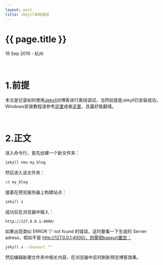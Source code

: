 ```yaml
---
layout: post
title: Jekyll本地调试
---
```


{{ page.title }}
================

<p class="meta">19 Sep 2019 - 杭州</p>

<br/>

# 1.前提

本文是记录如何使用[Jekyll](https://jekyllcn.com/)对博客进行离线调试，当然前提是Jekyll已安装成功，
Windows安装教程请参考[这里](http://jekyll-windows.juthilo.com/)或者[这里](https://www.jianshu.com/p/310d796cf5f3)，且最好能翻墙。

<br/>

# 2.正文

进入命令行，首先创建一个新文件夹：

```bash
jekyll new my_blog
```

然后进入该文件夹：

```bash
cd my_blog
```

接着在预览服务器上构建站点：

```bash
jekyll s
```

成功后在浏览器中输入：

```
http://127.0.0.1:4000/
```

如果出现类似 ERROR '/' not found 的错误，这时要看一下生成的 Server adress，假如不是 http://127.0.0.1:4000/，则需把baseurl置空：

```bash
jekyll s --baseurl ""
```

然后编辑新建文件夹中相关内容，在浏览器中实时刷新预览博客效果。

<br/>